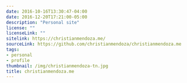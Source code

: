 ```yaml
---
date: 2016-10-16T13:30:47-04:00
date: 2016-12-20T17:21:00-05:00
description: "Personal site"
license: ""
licenseLink: ""
sitelink: https://christianmendoza.me/
sourceLink: https://github.com/christianmendoza/christianmendoza.me
tags:
- personal
- profile
thumbnail: /img/christianmendoza-tn.jpg
title: christianmendoza.me
---
```

